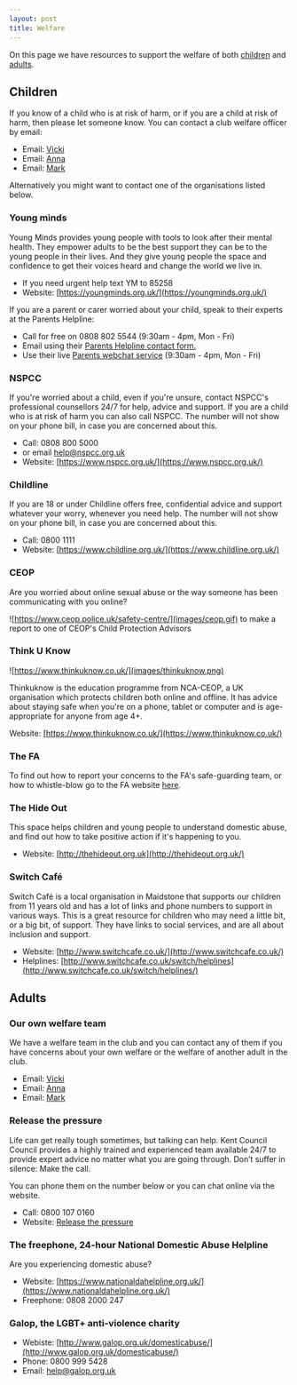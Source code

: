 ```yaml
---
layout: post
title: Welfare
---
```


On this page we have resources to support the welfare of both [children](#children) and [adults](#adults).


## Children

If you know of a child who is at risk of harm, or if you are a child
at risk of harm, then please let someone know. You can contact a club
welfare officer by email:

* Email: [Vicki](mailto:welfare@barmingyouth.co.uk)
* Email: [Anna](mailto:welfare2@barmingyouth.co.uk)
* Email: [Mark](mailto:mark@switchcafe.co.uk)

Alternatively you might want to contact one of the organisations listed below.

### Young minds

Young Minds provides young people with tools to look after their mental health.
They empower adults to be the best support they can be to the young people in
their lives. And they give young people the space and confidence to get their
voices heard and change the world we live in.

* If you need urgent help text YM to 85258
* Website: [https://youngminds.org.uk/](https://youngminds.org.uk/)


If you are a parent or carer worried about your child, speak to their experts at
the Parents Helpline:

* Call for free on 0808 802 5544 (9:30am - 4pm, Mon - Fri)
* Email using their [Parents Helpline contact form.](https://youngminds.org.uk/contact-us/parents-helpline-enquiries/)
* Use their live [Parents webchat service](https://youngminds.org.uk/find-help/for-parents/parents-helpline/#parents-webchat) (9:30am - 4pm, Mon - Fri)


### NSPCC

If you're worried about a child, even if you're unsure, contact NSPCC's professional counsellors 24/7 for help, advice and support. 
If you are a child who is at risk of harm you can also call NSPCC. The number will not show on your phone bill, in case you are concerned about this.

* Call: 0808 800 5000 
* or email <a href="mailto:help@nspcc.org.uk">help@nspcc.org.uk</a>
* Website: [https://www.nspcc.org.uk/](https://www.nspcc.org.uk/) 


### Childline 

If you are 18 or under Childline offers free, confidential advice and support whatever your worry, whenever you need help.
The number will not show on your phone bill, in case you are concerned about this.

* Call: 0800 1111
* Website: [https://www.childline.org.uk/](https://www.childline.org.uk/)


### CEOP

Are you worried about online sexual abuse or the way someone has been communicating with you online?

![https://www.ceop.police.uk/safety-centre/](images/ceop.gif) to make a report to one of CEOP's Child Protection Advisors


### Think U Know

![https://www.thinkuknow.co.uk/](images/thinkuknow.png)

Thinkuknow is the education programme from NCA-CEOP, a UK organisation which protects children both online and offline. It has advice about staying safe when you're on a phone, tablet or computer and is age-appropriate for anyone from age 4+.

Website: [https://www.thinkuknow.co.uk/](https://www.thinkuknow.co.uk/)

### The FA

To find out how to report your concerns to the FA's safe-guarding team, or how to whistle-blow go to the FA website [here](http://www.thefa.com/football-rules-governance/safeguarding/reporting-concerns).


### The Hide Out 

This space helps children and young people to understand domestic abuse, and find out how to take positive action if it's happening to you.

* Website: [http://thehideout.org.uk](http://thehideout.org.uk/)


### Switch Café

Switch Café is a local organisation in Maidstone that supports our children from 11 years old and has a lot of links and phone numbers to support in various ways. This is a great resource for children who may need a little bit, or a big bit, of support. They have links to social services, and are all about inclusion and support.

* Website: [http://www.switchcafe.co.uk/](http://www.switchcafe.co.uk/)
* Helplines: [http://www.switchcafe.co.uk/switch/helplines](http://www.switchcafe.co.uk/switch/helplines/)



## Adults

### Our own welfare team

We have a welfare team in the club and you can contact any of them if
you have concerns about your own welfare or the welfare of another
adult in the club.

* Email: [Vicki](mailto:welfare@barmingyouth.co.uk)
* Email: [Anna](mailto:welfare2@barmingyouth.co.uk)
* Email: [Mark](mailto:mark@switchcafe.co.uk)


### Release the pressure

Life can get really tough sometimes, but talking can help. Kent
Council Council provides a highly trained and experienced team
available 24/7 to provide expert advice no matter what you are going
through. Don’t suffer in silence: Make the call.

You can phone them on the number below or you can chat online via the
website.

* Call: 0800 107 0160 
* Website: [Release the pressure](https://www.kent.gov.uk/social-care-and-health/health/release-the-pressure)

### The freephone, 24-hour National Domestic Abuse Helpline

Are you experiencing domestic abuse? 

* Website: [https://www.nationaldahelpline.org.uk/](https://www.nationaldahelpline.org.uk/)
* Freephone: 0808 2000 247


### Galop, the LGBT+ anti-violence charity

* Webiste: [http://www.galop.org.uk/domesticabuse/](http://www.galop.org.uk/domesticabuse/)
* Phone: 0800 999 5428
* Email: help@galop.org.uk
